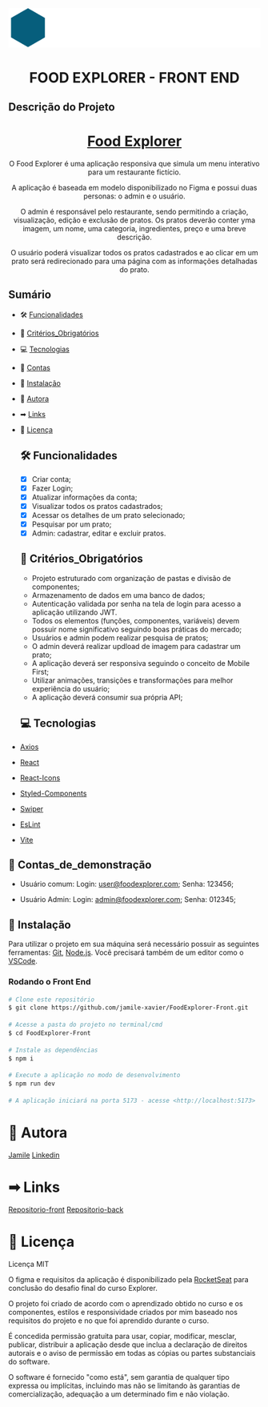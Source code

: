 <div align="center">
<img src="./src/assets/Logo.svg" alt= "Logo do Food Explorer">
</div>

<h1 align="center"> FOOD EXPLORER - FRONT END </h1>

## Descrição do Projeto

<h1 align="center">
<!--incluir o link do deploy><!-->
<a href=""> Food Explorer</a>
</h1>
<p align="center"> O Food Explorer é uma aplicação responsiva que simula um menu interativo para um restaurante fictício. </p>
<p align="center">A aplicação é baseada em modelo disponibilizado no Figma e possui duas personas: o admin e o usuário.</p>
<p align="center">O admin é responsável pelo restaurante, sendo permitindo a criação, visualização, edição e exclusão de pratos. Os pratos deverão conter yma imagem, um nome, uma categoria, ingredientes, preço e uma breve descrição.</p>
<p align="center">O usuário poderá visualizar todos os pratos cadastrados e ao clicar em um prato será redirecionado para uma página com as informações detalhadas do prato.</p>

## Sumário

- 🛠 [Funcionalidades](#Funcionalidades)
- 🎯 [Critérios_Obrigatórios](#Critérios_Obrigatórios)
- 💻 [Tecnologias](#Tecnologias)
- 🔑 [Contas](#Contas_de_demonstracao)
- 💽 [Instalação](#Instalação)
- 👩 [Autora](#Autora)
- ➡ [Links](#Links)
- 📑 [Licença](#Licença)

  ## 🛠 Funcionalidades

  - [x] Criar conta;
  - [x] Fazer Login;
  - [x] Atualizar informações da conta;
  - [x] Visualizar todos os pratos cadastrados;
  - [x] Acessar os detalhes de um prato selecionado;
  - [x] Pesquisar por um prato;
  - [x] Admin: cadastrar, editar e excluir pratos.

  ## 🎯 Critérios_Obrigatórios

  - Projeto estruturado com organização de pastas e divisão de componentes;
  - Armazenamento de dados em uma banco de dados;
  - Autenticação validada por senha na tela de login para acesso a aplicação utilizando JWT.
  - Todos os elementos (funções, componentes, variáveis) devem possuir nome significativo seguindo boas práticas do mercado;
  - Usuários e admin podem realizar pesquisa de pratos;
  - O admin deverá realizar updload de imagem para cadastrar um prato;
  - A aplicação deverá ser responsiva seguindo o conceito de Mobile First;
  - Utilizar animações, transições e transformações para melhor experiência do usuário;
  - A aplicação deverá consumir sua própria API;

  ## 💻 Tecnologias

- [Axios](https://axios-http.com/docs/intro)
- [React](https://pt-br.legacy.reactjs.org/)
- [React-Icons](https://react-icons.github.io/react-icons/)
- [Styled-Components](https://styled-components.com/docs/basics#getting-started)
- [Swiper](https://swiperjs.com/get-started)
- [EsLint](https://eslint.org/docs/latest/)
- [Vite](https://vitejs.dev/guide/)

## 🔑 Contas_de_demonstração

- Usuário comum:
  Login: user@foodexplorer.com;
  Senha: 123456;

- Usuário Admin:
  Login: admin@foodexplorer.com;
  Senha: 012345;

## 💽 Instalação

Para utilizar o projeto em sua máquina será necessário possuir as seguintes ferramentas:
[Git](https://git-scm.com), [Node.js](https://nodejs.org/en/). Você precisará também de um editor como o [VSCode](https://code.visualstudio.com/).

### Rodando o Front End

```bash
# Clone este repositório
$ git clone https://github.com/jamile-xavier/FoodExplorer-Front.git

# Acesse a pasta do projeto no terminal/cmd
$ cd FoodExplorer-Front

# Instale as dependências
$ npm i

# Execute a aplicação no modo de desenvolvimento
$ npm run dev

# A aplicação iniciará na porta 5173 - acesse <http://localhost:5173>

```

# 👩 Autora

[Jamile](https://github.com/jamile-xavier)
[Linkedin](https://www.linkedin.com/in/jamile-xavier/)

# ➡ Links

[Repositorio-front](https://github.com/jamile-xavier/FoodExplorer-Front)
[Repositorio-back](https://github.com/jamile-xavier/FoodExplorer-Back)

# 📑 Licença

Licença MIT

O figma e requisitos da aplicação é disponibilizado pela [RocketSeat](https://www.rocketseat.com.br/) para conclusão do desafio final do curso Explorer.

O projeto foi criado de acordo com o aprendizado obtido no curso e os componentes, estilos e responsividade criados por mim baseado nos requisitos do projeto e no que foi aprendido durante o curso.

É concedida permissão gratuita para usar, copiar, modificar, mesclar, publicar, distribuir a aplicação desde que inclua a declaração de direitos autorais e o aviso de permissão em todas as cópias ou partes substanciais do software.

O software é fornecido "como está", sem garantia de qualquer tipo expressa ou implícitas, incluindo mas não se limitando às garantias de comercialização, adequação a um determinado fim e não violação.
